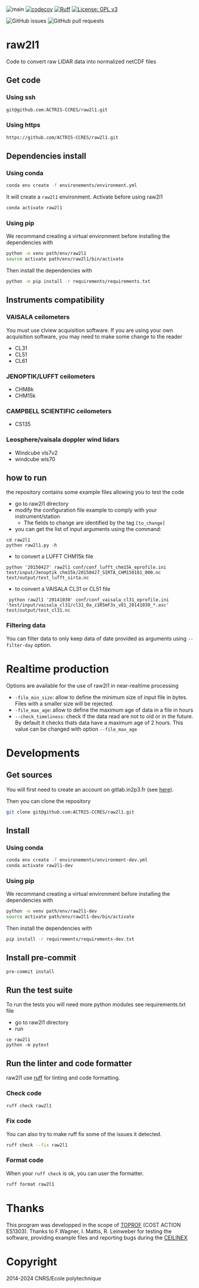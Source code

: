 ![main](https://github.com/ACTRIS-CCRES/raw2l1/actions/workflows/ci.yaml/badge.svg)
[![codecov](https://codecov.io/gh/ACTRIS-CCRES/raw2l1/graph/badge.svg?token=7BVO7V5IA8)](https://codecov.io/gh/ACTRIS-CCRES/raw2l1)
[![Ruff](https://img.shields.io/endpoint?url=https://raw.githubusercontent.com/astral-sh/ruff/main/assets/badge/v2.json)](https://github.com/astral-sh/ruff)
[![License: GPL v3](https://img.shields.io/badge/License-GPLv3-blue.svg)](https://www.gnu.org/licenses/gpl-3.0)

![GitHub issues](https://img.shields.io/github/issues/ACTRIS-CCRES/raw2l1)
![GitHub pull requests](https://img.shields.io/github/issues-pr/ACTRIS-CCRES/raw2l1)



# raw2l1

Code to convert raw LIDAR data into normalized netCDF files

## Get code

### Using ssh

```bash
git@github.com:ACTRIS-CCRES/raw2l1.git
```

### Using https

```bash
https://github.com/ACTRIS-CCRES/raw2l1.git
```

## Dependencies install

### Using conda

```bash
conda env create -f environements/environment.yml
```

It will create a `raw2l1` environment. Activate before using raw2l1

```bash
conda activate raw2l1
```

### Using pip

We recommand creating a virtual environment before installing the dependencies with

```bash
python -m venv path/env/raw2l1
source activate path/env/raw2l1/bin/activate
```

Then install the dependencies with

```bash
python -m pip install -r requirements/requirements.txt
```

## Instruments compatibility

### VAISALA ceilometers

You must use clview acquisition software. If you are using your own acquisition software, you may need to make some change to the reader
- CL31
- CL51
- CL61

### JENOPTIK/LUFFT ceilometers

- CHM8k
- CHM15k

### CAMPBELL SCIENTIFIC ceilometers

- CS135

### Leosphere/vaisala doppler wind lidars

- Windcube vls7v2
- windcube wls70

## how to run

the repository contains some example files allowing you to test the code

- go to raw2l1 directory
- modify the configuration file example to comply with your instrument/station
  - The fields to change are identified by the tag `[to_change]`
- you can get the list of input arguments using the command:

```
cd raw2l1
python raw2l1.py -h
```


- to convert a LUFFT CHM15k file

```
python '20150427' raw2l1 conf/conf_lufft_chm15k_eprofile.ini test/input/Jenoptik_chm15k/20150427_SIRTA_CHM150101_000.nc test/output/test_lufft_sirta.nc
```

- to convert a VAISALA CL31 or CL51 file

```
 python raw2l1 '20141030' conf/conf_vaisala_cl31_eprofile.ini 'test/input/vaisala_cl31/cl31_0a_z1R5mF3s_v01_20141030_*.asc' test/output/test_cl31.nc
```

### Filtering data

You can filter data to only keep data of date provided as arguments using `--filter-day` option.

# Realtime production

Options are available for the use of raw2l1 in near-realtime processing

- ```-file_min_size```: allow to define the minimum size of input file in bytes. Files with a smaller size will be rejected.
- ```-file_max_age```: allow to define the maximum age of data in a file in hours
- ```--check_timeliness```: check if the data read are not to old or in the future. By default it checks thats data have a maximum age of 2 hours. This value can be changed with option ```--file_max_age```

# Developments

## Get sources

You will first need to create an account on gitlab.in2p3.fr (see [here](https://doc.cc.in2p3.fr/en/Collaborative-tools/tools/gitlab.html#account-registration)).

Then you can clone the repository

```bash
git clone git@github.com:ACTRIS-CCRES/raw2l1.git
```

## Install

### Using conda

```bash
conda env create -f environements/environment-dev.yml
conda activate raw2l1-dev
```

### Using pip

We recommand creating a virtual environment before installing the dependencies with

```bash
python -m venv path/env/raw2l1-dev
source activate path/env/raw2l1-dev/bin/activate
```

Then install the dependencies with

```bash
pip install -r requirements/requirements-dev.txt
```

## Install pre-commit

```bash
pre-commit install
```

## Run the test suite

To run the tests you will need more python modules see requirements.txt file

- go to raw2l1 directory
- run

```
ce raw2l1
python -m pytest
```

## Run the linter and code formatter

raw2l1 use [ruff](https://astral.sh/ruff) for linting and code formatting.

### Check code

```bash
ruff check raw2l1
```

### Fix code

You can also try to make ruff fix some of the issues it detected.

```bash
ruff check --fix raw2l1
```

### Format code

When your `ruff check` is ok, you can user the formatter.

```bash
ruff format raw2l1
```

# Thanks

This program was developped in the scope of [TOPROF](http://www.toprof.imaa.cnr.it/) (COST ACTION ES1303).
Thanks to F.Wagner, I. Mattis, R. Leinweber for testing the software, providing example files and reporting bugs during the [CEILINEX](http://ceilinex2015.de)

# Copyright

2014-2024 CNRS/Ecole polytechnique
